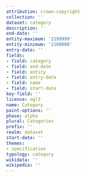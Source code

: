 ```yaml
---
attribution: crown-copyright
collection: ''
dataset: category
description: ''
end-date: ''
entity-maximum: '2199999'
entity-minimum: '2100000'
entry-date: ''
fields:
- field: category
- field: end-date
- field: entity
- field: entry-date
- field: name
- field: start-date
key-field: ''
licence: ogl3
name: Category
paint-options: ''
phase: alpha
plural: Categories
prefix: ''
realm: dataset
start-date: ''
themes:
- specification
typology: category
wikidata: ''
wikipedia: ''
---
```

